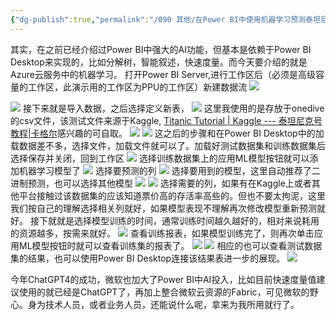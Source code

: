 ```yaml
---
{"dg-publish":true,"permalink":"/090 其他/在Power BI中使用机器学习预测泰坦尼克存活率/","tags":["机器学习"]}
---
```


其实，在之前已经介绍过Power BI中强大的AI功能，但基本是依赖于Power BI Desktop来实现的，比如分解树，智能叙述，快速度量。而今天要介绍的就是Azure云服务中的机器学习。
打开Power BI Server,进行工作区后（必须是高级容量的工作区，此演示用的工作区为PPU的工作区）新建数据流
![](https://s2.loli.net/2023/09/17/7ecil1pOPbBgvJ4.png)

![](https://s2.loli.net/2023/09/17/qlu1SH6mnk5xzDJ.png)
接下来就是导入数据，之后选择定义新表，
![](https://s2.loli.net/2023/09/17/CdBRUvNTXl4uZbk.png)
这里我使用的是存放于onedive的csv文件，该测试文件来源于Kaggle, [Titanic Tutorial | Kaggle --- 泰坦尼克号教程|卡格尔](https://www.kaggle.com/code/alexisbcook/titanic-tutorial)感兴趣的可自取。
![](https://s2.loli.net/2023/09/17/9q5O4FHcvAj2yrS.png)
![](https://s2.loli.net/2023/09/17/6BkzA9PbpFm4yWE.png)
这之后的步骤和在Power BI Desktop中的加载数据差不多，选择文件，加载文件就可以了。加载好测试数据集和训练数据集后选择保存并关闭，回到工作区
![](https://s2.loli.net/2023/09/17/3Q4VAFlUkC2Bjtd.png)
选择训练数据集上的应用ML模型按钮就可以添加机器学习模型了
![](https://s2.loli.net/2023/09/17/YjAGX9oZQVPtLsb.png)
选择要预测的列
![](https://s2.loli.net/2023/09/17/GqsF8BIKJ3Z6AiM.png)
选择要用到的模型，这里自动推荐了二进制预测，也可以选择其他模型
![](https://s2.loli.net/2023/09/17/2LDNc8RIxnUZK61.png)
![](https://s2.loli.net/2023/09/17/6ICPXHs1Ry28dTe.png)
选择需要的列，如果有在Kaggle上或者其他平台接触过该数据集的应该知道票价高的存活率高些的。但也不要太拘泥，这里我们按自己的理解选择相关列就好，如果模型表现不理解再次修改模型重新预测就好。
接下就就是选择模型训练的时间，通常训练时间越久越好的，相对来说耗用的资源越多，按需来就好。
![](https://s2.loli.net/2023/09/17/JwYuLI4dTRniOle.png)
查看训练报表，如果模型训练完了，则再次单击应用ML模型按钮时就可以查看训练集的报表了。
![](https://s2.loli.net/2023/09/17/9nDVGLR2aYAOUZs.png)
![](https://s2.loli.net/2023/09/17/gk1hD2N7rnPvHyB.png)
相应的也可以查看测试数据集的结果，也可以使用Power BI Desktop连接该结果表进一步的展现。
![](https://s2.loli.net/2023/09/17/uNH5tS7QU6Oayc3.png)

今年ChatGPT4的成功，微软也加大了Power BI中AI投入，比如目前快速度量值建议使用的就已经是ChatGPT了，再加上整合微软云资源的Fabric，可见微软的野心。身为技术人员，或者业务人员，还能说什么呢，拿来为我所用就行了。
